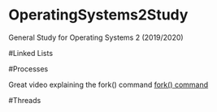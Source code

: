 # OperatingSystems2Study
General Study for Operating Systems 2 (2019/2020)

#Linked Lists

#Processes

Great video explaining the fork() command [fork() command](https://youtu.be/9seb8hddeK4)


#Threads
